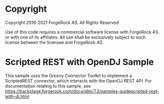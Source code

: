 Copyright
=============
Copyright 2016-2021 ForgeRock AS. All Rights Reserved

Use of this code requires a commercial software license with ForgeRock AS.
or with one of its affiliates. All use shall be exclusively subject
to such license between the licensee and ForgeRock AS.

Scripted REST with OpenDJ Sample
================================

This sample uses the Groovy Connector Toolkit to implement a ScriptedREST connector,
which interacts with the OpenDJ REST API. For documentation relating to this sample, see
https://backstage.forgerock.com/docs/idm/7.3/samples-guidescripted-rest-with-dj.html
